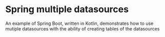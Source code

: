 # Spring multiple datasources

An example of Spring Boot, written in Kotlin, demonstrates how to use mutiple datasources with the ability of creating tables of the datasources
